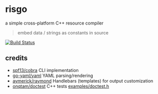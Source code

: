 # risgo

a simple cross-platform C++ resource compiler
> embed data / strings as constants in source

[![Build Status](https://travis-ci.org/d-led/risgo.svg?branch=master)](https://travis-ci.org/d-led/risgo)

## credits

- [spf13/cobra](https://github.com/spf13/cobra) CLI implementation
- [go-yaml/yaml](https://github.com/go-yaml/yaml) YAML parsing/rendering
- [aymerick/raymond](https://github.com/aymerick/raymond) Handlebars (templates) for output customization
- [onqtam/doctest](https://github.com/onqtam/doctest) C++ tests [examples/doctest.h](examples/doctest.h)
